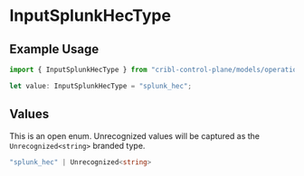 # InputSplunkHecType

## Example Usage

```typescript
import { InputSplunkHecType } from "cribl-control-plane/models/operations";

let value: InputSplunkHecType = "splunk_hec";
```

## Values

This is an open enum. Unrecognized values will be captured as the `Unrecognized<string>` branded type.

```typescript
"splunk_hec" | Unrecognized<string>
```